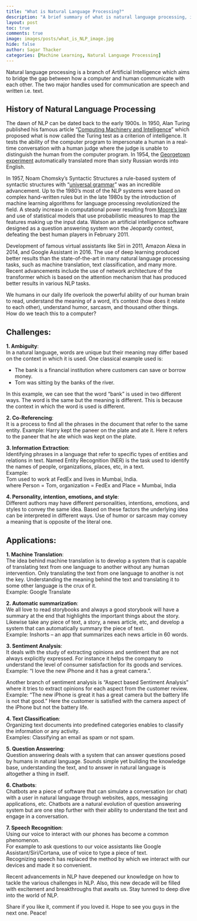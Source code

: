 ```yaml
---
title: "What is Natural Language Processing?"
description: "A brief summary of what is natural language processing, it's challenges and applications."
layout: post
toc: true
comments: true
image: images/posts/what_is_NLP_image.jpg
hide: false
author: Sagar Thacker
categories: [Machine Learning, Natural Language Processing]
---
```


Natural language processing is a branch of Artificial Intelligence which aims to bridge the gap between how a computer and human communicate with each other. The two major handles used for communication are speech and written i.e. text.

## History of Natural Language Processing

The dawn of NLP can be dated back to the early 1900s. In 1950, Alan Turing published his famous article “<a href="https://en.wikipedia.org/wiki/Computing_Machinery_and_Intelligence" target="_blank">Computing Machinery and Intelligence</a>” which proposed what is now called the Turing test as a criterion of intelligence. It tests the ability of the computer program to impersonate a human in a real-time conversation with a human judge where the judge is unable to distinguish the human from the computer program. In 1954, the <a href="https://en.wikipedia.org/wiki/Georgetown%E2%80%93IBM_experiment" target="_blank">Georgetown experiment</a> automatically translated more than sixty Russian words into English.

In 1957, Noam Chomsky’s Syntactic Structures a rule-based system of syntactic structures with “<a href="https://en.wikipedia.org/wiki/Universal_grammar" target="_blank">universal grammar</a>” was an incredible advancement. Up to the 1980’s most of the NLP systems were based on complex hand-written rules but in the late 1980s by the introduction of machine learning algorithms for language processing revolutionized the field. A steady increase in computational power resulting from <a href="https://en.wikipedia.org/wiki/Moore%27s_law" target="_blank">Moore’s law</a> and use of statistical models that use probabilistic measures to map the features making up the input data. Watson an artificial intelligence software designed as a question answering system won the Jeopardy contest, defeating the best human players in February 2011.

Development of famous virtual assistants like Siri in 2011, Amazon Alexa in 2014, and Google Assistant in 2016. The use of deep learning produced better results than the state-of-the-art in many natural language processing tasks, such as machine translation, text classification, and many more. Recent advancements include the use of network architecture of the transformer which is based on the attention mechanism that has produced better results in various NLP tasks.

We humans in our daily life overlook the powerful ability of our human brain to read, understand the meaning of a word, it’s context (how does it relate to each other), understand humor, sarcasm, and thousand other things. How do we teach this to a computer?

## Challenges:

**1. Ambiguity**: <br>
In a natural language, words are unique but their meaning may differ based on the context in which it is used. One classical example used is:
- The bank is a financial institution where customers can save or borrow money.
- Tom was sitting by the banks of the river.

In this example, we can see that the word “bank” is used in two different ways. The word is the same but the meaning is different. This is because the context in which the word is used is different.

**2. Co-Referencing**:<br>
It is a process to find all the phrases in the document that refer to the same entity. Example: Harry kept the paneer on the plate and ate it. Here it refers to the paneer that he ate which was kept on the plate.

**3. Information Extraction**:<br>
Identifying phrases in a language that refer to specific types of entities and relations in text. Named Entity Recognition (NER) is the task used to identify the names of people, organizations, places, etc, in a text.<br>
Example:<br>
Tom used to work at FedEx and lives in Mumbai, India.<br>
where Person = Tom, organization = FedEx and Place = Mumbai, India

**4. Personality, intention, emotions, and style**:<br>
Different authors may have different personalities, intentions, emotions, and styles to convey the same idea. Based on these factors the underlying idea can be interpreted in different ways. Use of humor or sarcasm may convey a meaning that is opposite of the literal one.

## Applications:

**1. Machine Translation**: <br>
The idea behind machine translation is to develop a system that is capable of translating text from one language to another without any human intervention. Only translating the text from one language to another is not the key. Understanding the meaning behind the text and translating it to some other language is the crux of it.<br>
Example: Google Translate
    
**2. Automatic summarization**: <br>
We all love to read storybooks and always a good storybook will have a summary at the end that highlights the important things about the story. Likewise take any piece of text, a story, a news article, etc, and develop a system that can automatically summary the piece of text.<br>
Example: Inshorts – an app that summarizes each news article in 60 words.

**3. Sentiment Analysis**: <br>
It deals with the study of extracting opinions and sentiment that are not always explicitly expressed. For instance it helps the company to understand the level of consumer satisfaction for its goods and services.<br>
Example: “I love the new iPhone and it has a great camera.”.

Another branch of sentiment analysis is “Aspect based Sentiment Analysis” where it tries to extract opinions for each aspect from the customer review.<br>
Example: “The new iPhone is great it has a great camera but the battery life is not that good.” Here the customer is satisfied with the camera aspect of the iPhone but not the battery life.

**4. Text Classification**: <br>
Organizing text documents into predefined categories enables to classify the information or any activity.<br>
Examples: Classifying an email as spam or not spam.

**5. Question Answering**: <br>
Question answering deals with a system that can answer questions posed by humans in natural language. Sounds simple yet building the knowledge base, understanding the text, and to answer in natural language is altogether a thing in itself.

**6. Chatbots**: <br>
Chatbots are a piece of software that can simulate a conversation (or chat) with a user in natural language through websites, apps, messaging applications, etc. Chatbots are a natural evolution of question answering system but are one step further with their ability to understand the text and engage in a conversation.

**7. Speech Recognition**: <br>
Using our voice to interact with our phones has become a common phenomenon.<br>
For example to ask questions to our voice assistants like Google Assistant/Siri/Cortana, use of voice to type a piece of text.<br>
Recognizing speech has replaced the method by which we interact with our devices and made it so convenient.

Recent advancements in NLP have deepened our knowledge on how to tackle the various challenges in NLP. Also, this new decade will be filled with excitement and breakthroughs that awaits us. Stay tunned to deep dive into the world of NLP.

Share if you like it, comment if you loved it. Hope to see you guys in the next one. Peace! 
